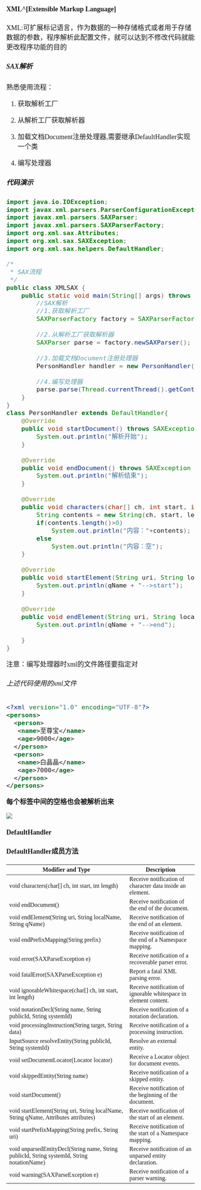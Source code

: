<font size = 4 face = "黑体">

#### XML^[Extensible Markup Language]

XML:可扩展标记语言，作为数据的一种存储格式或者用于存储数据的参数，程序解析此配置文件，就可以达到不修改代码就能更改程序功能的目的

##### SAX解析

熟悉使用流程：


1. 获取解析工厂

2. 从解析工厂获取解析器

3. 加载文档Document注册处理器,需要继承DefaultHandler实现一个类

4. 编写处理器


##### 代码演示

```java
import java.io.IOException;
import javax.xml.parsers.ParserConfigurationException;
import javax.xml.parsers.SAXParser;
import javax.xml.parsers.SAXParserFactory;
import org.xml.sax.Attributes;
import org.xml.sax.SAXException;
import org.xml.sax.helpers.DefaultHandler;

/*
 * SAX流程
 */
public class XMLSAX {
	public static void main(String[] args) throws ParserConfigurationException, SAXException, IOException {
		//SAX解析
		//1.获取解析工厂
		SAXParserFactory factory = SAXParserFactory.newInstance();
		
		//2.从解析工厂获取解析器
		SAXParser parse = factory.newSAXParser();
		
		//3.加载文档Document注册处理器
		PersonHandler handler = new PersonHandler();
		
		//4.编写处理器
		parse.parse(Thread.currentThread().getContextClassLoader().getResourceAsStream("com/server/basic/p.xml"), handler);
	}
}
class PersonHandler extends DefaultHandler{
	@Override
	public void startDocument() throws SAXException {
		System.out.println("解析开始");
	}
	
	@Override
	public void endDocument() throws SAXException {
		System.out.println("解析结束");
	}
	
	@Override
	public void characters(char[] ch, int start, int length) throws SAXException {
		String contents = new String(ch, start, length).trim(); //trim() 方法用于删除字符串的头尾空白符
		if(contents.length()>0)
			System.out.println("内容："+contents);
		else
			System.out.println("内容：空");
	}
	
	@Override
	public void startElement(String uri, String localName, String qName, Attributes attributes) throws SAXException {
		System.out.println(qName + "-->start");
	}
	
	@Override
	public void endElement(String uri, String localName, String qName) throws SAXException {
		System.out.println(qName + "-->end");
		
	}
}
```
注意：编写处理器时xml的文件路径要指定对



###### 上述代码使用的xml文件

```xml
<?xml version="1.0" encoding="UTF-8"?>
<persons>
  <person>
   <name>至尊宝</name>
   <age>9000</age>
  </person>
  <person>
   <name>白晶晶</name>
   <age>7000</age>
  </person>
</persons>
```

**每个标签中间的空格也会被解析出来**

<img src = "https://img-blog.csdnimg.cn/20201018034714677.png">


#### DefaultHandler


#### DefaultHandler成员方法

|Modifier and Type|Description |
|---|---|
| void	characters(char[] ch, int start, int length)	| Receive notification of character data inside an element.
| void	endDocument()	| Receive notification of the end of the document.
| void	endElement(String uri, String localName, String qName)	| Receive notification of the end of an element.
| void	endPrefixMapping(String prefix)	| Receive notification of the end of a Namespace mapping.
| void	error(SAXParseException e)	| Receive notification of a recoverable parser error.
| void	fatalError(SAXParseException e)	| Report a fatal XML parsing error.
| void	ignorableWhitespace(char[] ch, int start, int length)	| Receive notification of ignorable whitespace in element content.
| void	notationDecl(String name, String publicId, String systemId)	| Receive notification of a notation declaration.
| void	processingInstruction(String target, String data)	| Receive notification of a processing instruction.
| InputSource	resolveEntity(String publicId, String systemId)	| Resolve an external entity.
| void	setDocumentLocator(Locator locator)	| Receive a Locator object for document events.
| void	skippedEntity(String name)	| Receive notification of a skipped entity.
| void	startDocument()	| Receive notification of the beginning of the document.
| void	startElement(String uri, String localName, String qName, Attributes attributes)	| Receive notification of the start of an element.
| void	startPrefixMapping(String prefix, String uri)	| Receive notification of the start of a Namespace mapping.
| void	unparsedEntityDecl(String name, String publicId, String systemId, String notationName)	| Receive notification of an unparsed entity declaration.
| void	warning(SAXParseException e)	| Receive notification of a parser warning.
</font>